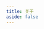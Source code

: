 ```yaml
---
title: 关于
aside: false
---
```


<script setup>
import About from "@/views/About.vue"
</script>

<About />
